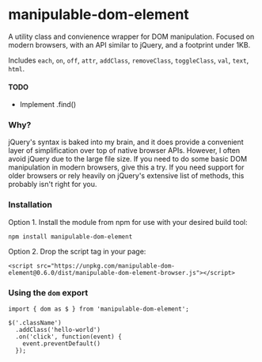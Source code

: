 # manipulable-dom-element
A utility class and convienence wrapper for DOM manipulation. Focused on modern browsers, with an API similar to jQuery, and a footprint  under 1KB.

Includes `each`, `on`, `off`, `attr`, `addClass`, `removeClass`, `toggleClass`, `val`, `text`, `html`.

#### TODO
- Implement .find()

### Why?
jQuery's syntax is baked into my brain, and it does provide a convenient layer of simplification over top of native browser APIs. However, I often avoid jQuery due to the large file size. If you need to do some basic DOM manipulation in modern browsers, give this a try. If you need support for older browsers or rely heavily on jQuery's extensive list of methods, this probably isn't right for you.

### Installation
Option 1. Install the module from npm for use with your desired build tool:
```
npm install manipulable-dom-element
```

Option 2. Drop the script tag in your page:
```
<script src="https://unpkg.com/manipulable-dom-element@0.6.0/dist/manipulable-dom-element-browser.js"></script>
```

### Using the `dom` export
 
```
import { dom as $ } from 'manipulable-dom-element';

$('.className')
  .addClass('hello-world')
  .on('click', function(event) {
    event.preventDefault()
  });
```
